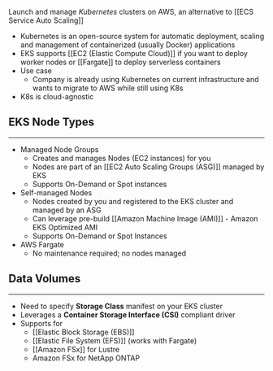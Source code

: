 Launch and manage _Kubernetes_ clusters on AWS, an alternative to [[ECS Service Auto Scaling]]
- Kubernetes is an open-source system for automatic deployment, scaling and management of containerized (usually Docker) applications
- EKS supports [[EC2 (Elastic Compute Cloud)]] if you want to deploy worker nodes or [[Fargate]] to deploy serverless containers
- Use case
	- Company is already using Kubernetes on current infrastructure and wants to migrate to AWS while still using K8s
- K8s is cloud-agnostic

## EKS Node Types
---
- Managed Node Groups
	- Creates and manages Nodes (EC2 instances) for you
	- Nodes are part of an [[EC2 Auto Scaling Groups (ASG)]] managed by EKS
	- Supports On-Demand or Spot instances
- Self-managed Nodes
	- Nodes created by you and registered to the EKS cluster and managed by an ASG
	- Can leverage pre-build [[Amazon Machine Image (AMI)]] - Amazon EKS Optimized AMI
	- Supports On-Demand or Spot Instances
- AWS Fargate
	- No maintenance required; no nodes managed

## Data Volumes
---
- Need to specify __Storage Class__ manifest on your EKS cluster
- Leverages a __Container Storage Interface (CSI)__ compliant driver
- Supports for
	- [[Elastic Block Storage (EBS)]]
	- [[Elastic File System (EFS)]] (works with Fargate)
	- [[Amazon FSx]] for Lustre
	- Amazon FSx for NetApp ONTAP
